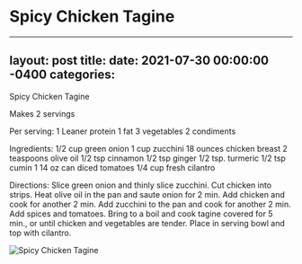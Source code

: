# Spicy Chicken Tagine
---
layout: post
title: 
date:   2021-07-30 00:00:00 -0400
categories: 
---
Spicy Chicken Tagine

Makes 2 servings

Per serving:
1 Leaner protein
1 fat
3 vegetables
2 condiments

Ingredients:
1/2 cup green onion
1 cup zucchini
18 ounces chicken breast
2 teaspoons olive oil
1/2 tsp cinnamon
1/2 tsp ginger
1/2 tsp. turmeric
1/2 tsp cumin
1 14 oz can diced tomatoes
1/4 cup fresh cilantro

Directions:
Slice green onion and thinly slice zucchini. Cut chicken into strips. Heat olive oil in the pan and saute onion for 2 min. Add chicken and cook for another 2 min. Add zucchini to the pan and cook for another 2 min. Add spices and tomatoes. Bring to a boil and cook tagine covered for 5 min., or until chicken and vegetables are tender. Place in serving bowl and top with cilantro.

![Spicy Chicken Tagine](/images/Spicy%20Chicken%20Tagine.png)

